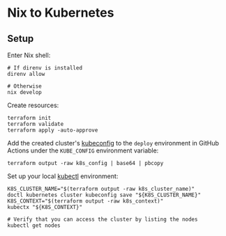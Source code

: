 # Nix to Kubernetes

## Setup

Enter Nix shell:

```shell
# If direnv is installed
direnv allow

# Otherwise
nix develop
```

Create resources:

```shell
terraform init
terraform validate
terraform apply -auto-approve
```

Add the created cluster's [kubeconfig] to the `deploy` environment in GitHub Actions under the
`KUBE_CONFIG` environment variable:

```shell
terraform output -raw k8s_config | base64 | pbcopy
```

Set up your local [kubectl] environment:

```shell
K8S_CLUSTER_NAME="$(terraform output -raw k8s_cluster_name)"
doctl kubernetes cluster kubeconfig save "${K8S_CLUSTER_NAME}"
K8S_CONTEXT="$(terraform output -raw k8s_context)"
kubectx "${K8S_CONTEXT}"

# Verify that you can access the cluster by listing the nodes
kubectl get nodes
```

[kubeconfig]: https://kubernetes.io/docs/concepts/configuration/organize-cluster-access-kubeconfig
[kubectl]: https://kubernetes.io/docs/reference/kubectl
